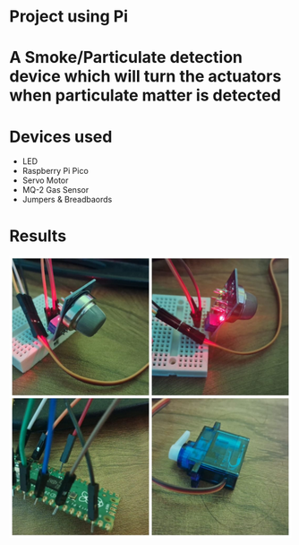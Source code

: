 # Project using Pi
<h1>A Smoke/Particulate detection device which will turn the actuators when particulate matter is detected</h1>

# Devices used

<ul>
  <li>LED</li>
  <li>Raspberry Pi Pico</li>
  <li>Servo Motor</li>
  <li>MQ-2 Gas Sensor</li>
  <li>Jumpers & Breadbaords</li>
</ul>

# Results

<img src="./raspy1.jpeg">
